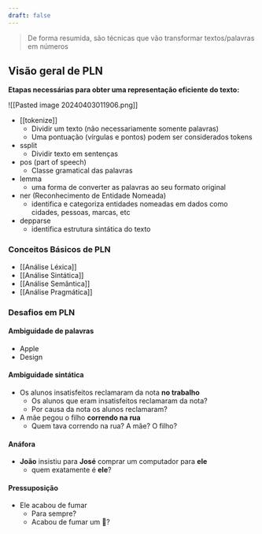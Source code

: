 ```yaml
---
draft: false
---
```


> De forma resumida, são técnicas que vão transformar textos/palavras em números

## Visão geral de PLN


**Etapas necessárias para obter uma representação eficiente do texto:**

![[Pasted image 20240403011906.png]]

- [[tokenize]]
	- Dividir um texto (não necessariamente somente palavras)
	- Uma pontuação (vírgulas e pontos) podem ser considerados tokens
- ssplit
	- Dividir texto em sentenças
- pos (part of speech)
	- Classe gramatical das palavras
- lemma
	- uma forma de converter as palavras ao seu formato original
- ner (Reconhecimento de Entidade Nomeada)
	- identifica e categoriza entidades nomeadas em dados como cidades, pessoas, marcas, etc
- depparse 
	- identifica estrutura sintática do texto

### Conceitos Básicos de PLN

- [[Análise Léxica]]
- [[Análise Sintática]]
- [[Análise Semântica]]
- [[Análise Pragmática]]

### Desafios em PLN

#### Ambiguidade de palavras

- Apple
- Design

#### Ambiguidade sintática

- Os alunos insatisfeitos reclamaram da nota **no trabalho**
	- Os alunos que eram insatisfeitos reclamaram da nota?
	- Por causa da nota os alunos reclamaram?
- A mãe pegou o filho **correndo na rua**
	- Quem tava correndo na rua? A mãe? O filho?

#### Anáfora

- **João** insistiu para **José** comprar um computador para **ele**
	- quem exatamente é **ele**?

#### Pressuposição

- Ele acabou de fumar
	- Para sempre?
	- Acabou de fumar um 🚬?


